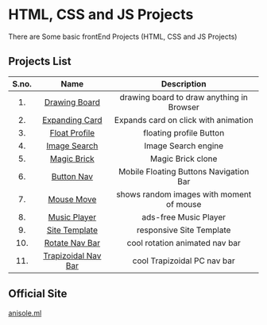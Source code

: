# HTML, CSS and JS Projects

There are Some basic frontEnd Projects (HTML, CSS and JS Projects)

## Projects List

| S.no.| Name | Description|
|:-----:|:-----:|:--------:|
|1.| [Drawing Board](https://anisolepro.github.io/HTML-CSS-and-JS-Projects/drawing/)  | drawing board to draw anything in Browser |
|     2.       | [Expanding Card](https://anisolepro.github.io/HTML-CSS-and-JS-Projects/expandingCards/)  | Expands card on click with animation |
|3.| [Float Profile](https://anisolepro.github.io/HTML-CSS-and-JS-Projects/floatProfile/)  | floating profile Button |
|4.| [Image Search](https://anisolepro.github.io/HTML-CSS-and-JS-Projects/imageSearch/)  | Image Search engine |
|5.| [Magic Brick](https://anisolepro.github.io/HTML-CSS-and-JS-Projects/magicBrick/)  | Magic Brick clone |
|6.| [Button Nav](https://anisolepro.github.io/HTML-CSS-and-JS-Projects/btnNav/)  | Mobile Floating Buttons Navigation Bar |
|7.| [Mouse Move](https://anisolepro.github.io/HTML-CSS-and-JS-Projects/mouseMove/)  | shows random images with moment of mouse |
|8.| [Music Player](https://anisolepro.github.io/HTML-CSS-and-JS-Projects/musicPlayer/)  | ads-free Music Player |
|9.| [Site Template](https://anisolepro.github.io/HTML-CSS-and-JS-Projects/siteTemplate/)  | responsive Site Template |
|10.| [Rotate Nav Bar](https://anisolepro.github.io/HTML-CSS-and-JS-Projects/rotateNavBar/)  | cool rotation animated nav bar |
|11.| [Trapizoidal Nav Bar](https://anisolepro.github.io/HTML-CSS-and-JS-Projects/trapizoidNavBar/)  | cool Trapizoidal PC nav bar |

## Official Site

[anisole.ml](https://anisole.ml)
